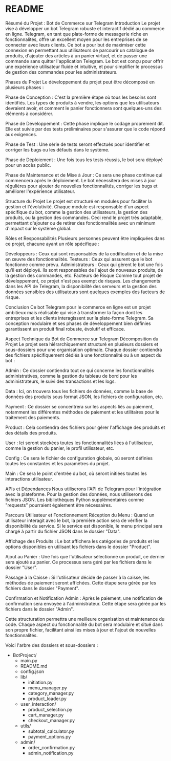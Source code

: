 # README 
Résumé du Projet : Bot de Commerce sur Telegram
Introduction
Le projet vise à développer un bot Telegram robuste et interactif dédié au commerce en ligne. Telegram, en tant que plate-forme de messagerie riche en fonctionnalités, offre un excellent moyen pour les entreprises de se connecter avec leurs clients. Ce bot a pour but de maximiser cette connexion en permettant aux utilisateurs de parcourir un catalogue de produits, d'ajouter des articles à un panier virtuel, et de passer une commande sans quitter l'application Telegram. Le bot est conçu pour offrir une expérience utilisateur fluide et intuitive, et pour simplifier le processus de gestion des commandes pour les administrateurs.

Phases du Projet
Le développement du projet peut être décomposé en plusieurs phases :

Phase de Conception : C'est la première étape où tous les besoins sont identifiés. Les types de produits à vendre, les options que les utilisateurs devraient avoir, et comment le panier fonctionnera sont quelques-uns des éléments à considérer.

Phase de Développement : Cette phase implique le codage proprement dit. Elle est suivie par des tests préliminaires pour s'assurer que le code répond aux exigences.

Phase de Test : Une série de tests seront effectués pour identifier et corriger les bugs ou les défauts dans le système.

Phase de Déploiement : Une fois tous les tests réussis, le bot sera déployé pour un accès public.

Phase de Maintenance et de Mise à Jour : Ce sera une phase continue qui commencera après le déploiement. Le bot nécessitera des mises à jour régulières pour ajouter de nouvelles fonctionnalités, corriger les bugs et améliorer l'expérience utilisateur.

Structure du Projet
Le projet est structuré en modules pour faciliter la gestion et l'évolutivité. Chaque module est responsable d'un aspect spécifique du bot, comme la gestion des utilisateurs, la gestion des produits, ou la gestion des commandes. Ceci rend le projet très adaptable, permettant d'ajouter ou de retirer des fonctionnalités avec un minimum d'impact sur le système global.

Rôles et Responsabilités
Plusieurs personnes peuvent être impliquées dans ce projet, chacune ayant un rôle spécifique :

Développeurs : Ceux qui sont responsables de la codification et de la mise en œuvre des fonctionnalités.
Testeurs : Ceux qui assurent que le bot fonctionne comme prévu.
Administrateurs : Ceux qui gèrent le bot une fois qu'il est déployé. Ils sont responsables de l'ajout de nouveaux produits, de la gestion des commandes, etc.
Facteurs de Risque
Comme tout projet de développement, ce projet n'est pas exempt de risques. Les changements dans les API de Telegram, la disponibilité des serveurs et la gestion des données sensibles des utilisateurs sont quelques exemples des facteurs de risque.

Conclusion
Ce bot Telegram pour le commerce en ligne est un projet ambitieux mais réalisable qui vise à transformer la façon dont les entreprises et les clients interagissent sur la plate-forme Telegram. Sa conception modulaire et ses phases de développement bien définies garantissent un produit final robuste, évolutif et efficace.


Aspect Technique du Bot de Commerce sur Telegram
Décomposition du Projet
Le projet sera hiérarchiquement structuré en plusieurs dossiers et sous-dossiers pour une organisation optimale. Chaque dossier contiendra des fichiers spécifiquement dédiés à une fonctionnalité ou à un aspect du bot :

Admin : Ce dossier contiendra tout ce qui concerne les fonctionnalités administratives, comme la gestion du tableau de bord pour les administrateurs, le suivi des transactions et les logs.

Data : Ici, on trouvera tous les fichiers de données, comme la base de données des produits sous format JSON, les fichiers de configuration, etc.

Payment : Ce dossier se concentrera sur les aspects liés au paiement, notamment les différentes méthodes de paiement et les utilitaires pour le traitement des paiements.

Product : Cela contiendra des fichiers pour gérer l'affichage des produits et des détails des produits.

User : Ici seront stockées toutes les fonctionnalités liées à l'utilisateur, comme la gestion du panier, le profil utilisateur, etc.

Config : Ce sera le fichier de configuration globale, où seront définies toutes les constantes et les paramètres du projet.

Main : Ce sera le point d'entrée du bot, où seront initiées toutes les interactions utilisateur.

APIs et Dépendances
Nous utiliserons l'API de Telegram pour l'intégration avec la plateforme. Pour la gestion des données, nous utiliserons des fichiers JSON. Les bibliothèques Python supplémentaires comme "requests" pourraient également être nécessaires.

Parcours Utilisateur et Fonctionnement
Réception du Menu : Quand un utilisateur interagit avec le bot, la première action sera de vérifier la disponibilité du service. Si le service est disponible, le menu principal sera chargé à partir du fichier JSON dans le dossier "Data".

Affichage des Produits : Le bot affichera les catégories de produits et les options disponibles en utilisant les fichiers dans le dossier "Product".

Ajout au Panier : Une fois que l'utilisateur sélectionne un produit, ce dernier sera ajouté au panier. Ce processus sera géré par les fichiers dans le dossier "User".

Passage à la Caisse : Si l'utilisateur décide de passer à la caisse, les méthodes de paiement seront affichées. Cette étape sera gérée par les fichiers dans le dossier "Payment".

Confirmation et Notification Admin : Après le paiement, une notification de confirmation sera envoyée à l'administrateur. Cette étape sera gérée par les fichiers dans le dossier "Admin".

Cette structuration permettra une meilleure organisation et maintenance du code. Chaque aspect ou fonctionnalité du bot sera modulaire et situé dans son propre fichier, facilitant ainsi les mises à jour et l'ajout de nouvelles fonctionnalités.

Voici l'arbre des dossiers et sous-dossiers :

- BotProject/
    - main.py
    - README.md
    - config.json
    - lib/
        - initiation.py
        - menu_manager.py
        - category_manager.py
        - product_loader.py
    - user_interaction/
        - product_selection.py
        - cart_manager.py
        - checkout_manager.py
    - utils/
        - subtotal_calculator.py
        - payment_options.py
    - admin/
        - order_confirmation.py
        - admin_notification.py